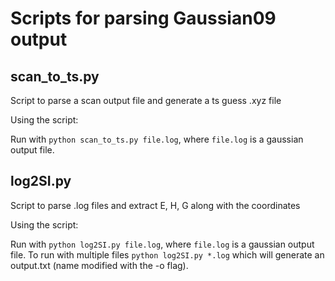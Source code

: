 # Scripts for parsing Gaussian09 output

## scan_to_ts.py

Script to parse a scan output file and generate a ts guess .xyz file

Using the script:

Run with `python scan_to_ts.py file.log`, where `file.log` is a
gaussian output file.

## log2SI.py

Script to parse .log files and extract E, H, G along with the coordinates

Using the script:

Run with `python log2SI.py file.log`, where `file.log` is a
gaussian output file. To run with multiple files `python log2SI.py *.log`
which will generate an output.txt (name modified with the -o flag).